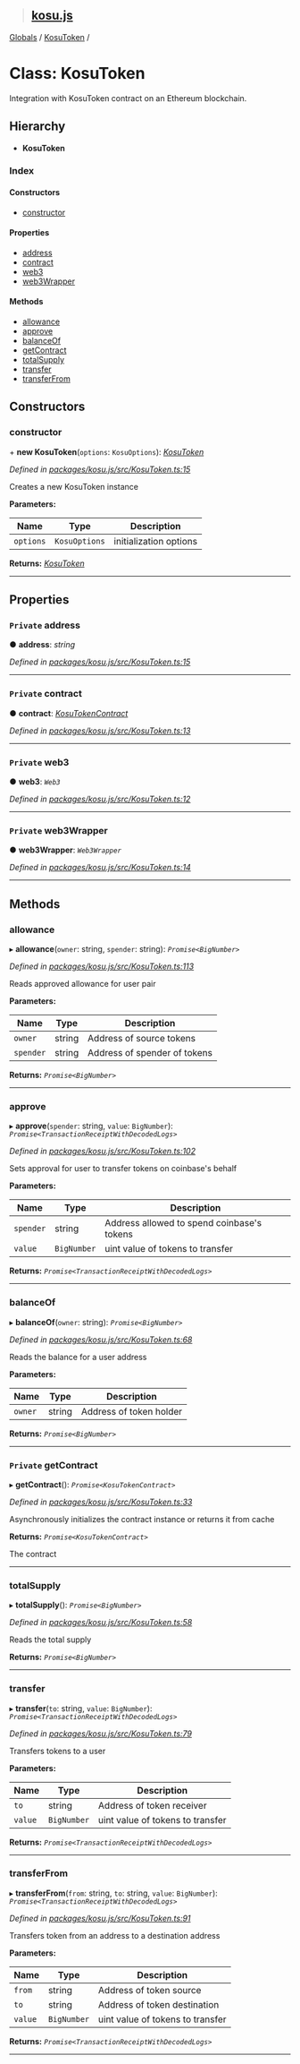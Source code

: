 > ## [kosu.js](../README.md)

[Globals](../globals.md) / [KosuToken](kosutoken.md) /

# Class: KosuToken

Integration with KosuToken contract on an Ethereum blockchain.

## Hierarchy

* **KosuToken**

### Index

#### Constructors

* [constructor](kosutoken.md#constructor)

#### Properties

* [address](kosutoken.md#private-address)
* [contract](kosutoken.md#private-contract)
* [web3](kosutoken.md#private-web3)
* [web3Wrapper](kosutoken.md#private-web3wrapper)

#### Methods

* [allowance](kosutoken.md#allowance)
* [approve](kosutoken.md#approve)
* [balanceOf](kosutoken.md#balanceof)
* [getContract](kosutoken.md#private-getcontract)
* [totalSupply](kosutoken.md#totalsupply)
* [transfer](kosutoken.md#transfer)
* [transferFrom](kosutoken.md#transferfrom)

## Constructors

###  constructor

\+ **new KosuToken**(`options`: `KosuOptions`): *[KosuToken](kosutoken.md)*

*Defined in [packages/kosu.js/src/KosuToken.ts:15](url)*

Creates a new KosuToken instance

**Parameters:**

Name | Type | Description |
------ | ------ | ------ |
`options` | `KosuOptions` | initialization options  |

**Returns:** *[KosuToken](kosutoken.md)*

___

## Properties

### `Private` address

● **address**: *string*

*Defined in [packages/kosu.js/src/KosuToken.ts:15](url)*

___

### `Private` contract

● **contract**: *[KosuTokenContract](kosutokencontract.md)*

*Defined in [packages/kosu.js/src/KosuToken.ts:13](url)*

___

### `Private` web3

● **web3**: *`Web3`*

*Defined in [packages/kosu.js/src/KosuToken.ts:12](url)*

___

### `Private` web3Wrapper

● **web3Wrapper**: *`Web3Wrapper`*

*Defined in [packages/kosu.js/src/KosuToken.ts:14](url)*

___

## Methods

###  allowance

▸ **allowance**(`owner`: string, `spender`: string): *`Promise<BigNumber>`*

*Defined in [packages/kosu.js/src/KosuToken.ts:113](url)*

Reads approved allowance for user pair

**Parameters:**

Name | Type | Description |
------ | ------ | ------ |
`owner` | string | Address of source tokens |
`spender` | string | Address of spender of tokens  |

**Returns:** *`Promise<BigNumber>`*

___

###  approve

▸ **approve**(`spender`: string, `value`: `BigNumber`): *`Promise<TransactionReceiptWithDecodedLogs>`*

*Defined in [packages/kosu.js/src/KosuToken.ts:102](url)*

Sets approval for user to transfer tokens on coinbase's behalf

**Parameters:**

Name | Type | Description |
------ | ------ | ------ |
`spender` | string | Address allowed to spend coinbase's tokens |
`value` | `BigNumber` | uint value of tokens to transfer  |

**Returns:** *`Promise<TransactionReceiptWithDecodedLogs>`*

___

###  balanceOf

▸ **balanceOf**(`owner`: string): *`Promise<BigNumber>`*

*Defined in [packages/kosu.js/src/KosuToken.ts:68](url)*

Reads the balance for a user address

**Parameters:**

Name | Type | Description |
------ | ------ | ------ |
`owner` | string | Address of token holder  |

**Returns:** *`Promise<BigNumber>`*

___

### `Private` getContract

▸ **getContract**(): *`Promise<KosuTokenContract>`*

*Defined in [packages/kosu.js/src/KosuToken.ts:33](url)*

Asynchronously initializes the contract instance or returns it from cache

**Returns:** *`Promise<KosuTokenContract>`*

The contract

___

###  totalSupply

▸ **totalSupply**(): *`Promise<BigNumber>`*

*Defined in [packages/kosu.js/src/KosuToken.ts:58](url)*

Reads the total supply

**Returns:** *`Promise<BigNumber>`*

___

###  transfer

▸ **transfer**(`to`: string, `value`: `BigNumber`): *`Promise<TransactionReceiptWithDecodedLogs>`*

*Defined in [packages/kosu.js/src/KosuToken.ts:79](url)*

Transfers tokens to a user

**Parameters:**

Name | Type | Description |
------ | ------ | ------ |
`to` | string | Address of token receiver |
`value` | `BigNumber` | uint value of tokens to transfer  |

**Returns:** *`Promise<TransactionReceiptWithDecodedLogs>`*

___

###  transferFrom

▸ **transferFrom**(`from`: string, `to`: string, `value`: `BigNumber`): *`Promise<TransactionReceiptWithDecodedLogs>`*

*Defined in [packages/kosu.js/src/KosuToken.ts:91](url)*

Transfers token from an address to a destination address

**Parameters:**

Name | Type | Description |
------ | ------ | ------ |
`from` | string | Address of token source |
`to` | string | Address of token destination |
`value` | `BigNumber` | uint value of tokens to transfer  |

**Returns:** *`Promise<TransactionReceiptWithDecodedLogs>`*

___